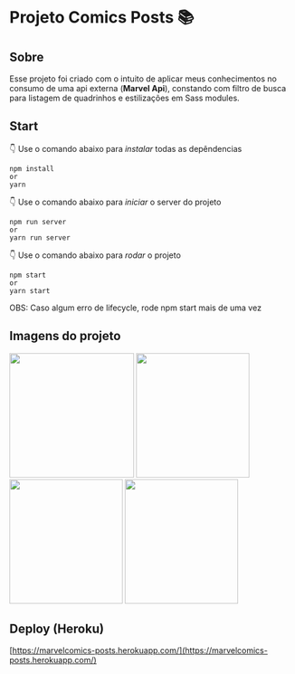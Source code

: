 # Projeto Comics Posts :books:

## Sobre

Esse projeto foi criado com o intuito de aplicar meus conhecimentos no consumo de uma api externa (**Marvel Api**), constando com filtro de busca para listagem de quadrinhos e estilizações em Sass modules.

## **Start**

👇 Use o comando abaixo para _instalar_ todas as depêndencias

    npm install
    or
    yarn

👇 Use o comando abaixo para _iniciar_ o server do projeto

    npm run server
    or
    yarn run server

👇 Use o comando abaixo para _rodar_ o projeto

    npm start
    or
    yarn start

OBS: Caso algum erro de lifecycle, rode npm start mais de uma vez

## Imagens do projeto

<p float="left">
  <img src="https://i.imgur.com/tGjRltX.png" width="220" height="220" />
  <img src="https://i.imgur.com/BXKZ63F.png" width="200" height="220" />
  <img src="https://i.imgur.com/K5WAAhq.png" width="200" height="220"/> 
  <img src="https://i.imgur.com/8nfikHn.png" width="200" height="220"/>
</p>

## Deploy (Heroku)

[https://marvelcomics-posts.herokuapp.com/](https://marvelcomics-posts.herokuapp.com/)

